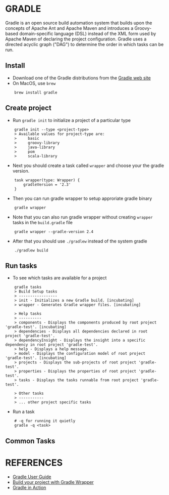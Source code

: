 # GRADLE
Gradle is an open source build automation system that builds upon the concepts of Apache Ant and Apache Maven and introduces a Groovy-based domain-specific language (DSL) instead of the XML form used by Apache Maven of declaring the project configuration. Gradle uses a directed acyclic graph ("DAG") to determine the order in which tasks can be run.

## Install
* Download one of the Gradle distributions from the [Gradle web site](http://www.gradle.org/downloads)
* On MacOS, use `brew`
```
    brew install gradle
```

## Create project
* Run `gradle init` to initialize a project of a particular type
```
    gradle init --type <project-type>
    > Available values for project-type are:
    >     basic
    >     groovy-library
    >     java-library
    >     pom
    >     scala-library
```

* Next you should create a task called `wrapper` and choose your the gradle version.
```
    task wrapper(type: Wrapper) {
        gradleVersion = '2.3'
    }
```

* Then you can run gradle wrapper to setup approriate gradle binary
```
    gradle wrapper
```

* Note that you can also run gradle wrapper without creating `wrapper` tasks in the `build.gradle` file
```
    gradle wrapper --gradle-version 2.4
```

* After that you should use `./gradlew` instead of the system gradle
```
    ./gradlew build
```

## Run tasks
* To see which tasks are available for a project
```
    gradle tasks
    > Build Setup tasks
    > -----------------
    > init - Initializes a new Gradle build. [incubating]
    > wrapper - Generates Gradle wrapper files. [incubating]

    > Help tasks
    > ----------
    > components - Displays the components produced by root project 'gradle-test'. [incubating]
    > dependencies - Displays all dependencies declared in root project 'gradle-test'.
    > dependencyInsight - Displays the insight into a specific dependency in root project 'gradle-test'.
    > help - Displays a help message.
    > model - Displays the configuration model of root project 'gradle-test'. [incubating]
    > projects - Displays the sub-projects of root project 'gradle-test'.
    > properties - Displays the properties of root project 'gradle-test'.
    > tasks - Displays the tasks runnable from root project 'gradle-test'.

    > Other tasks
    > -----------
    > ... other project specific tasks
```

* Run a task
```
    # -q for running it quietly
    gradle -q <task>
```

## Common Tasks




# REFERENCES
* [Gradle User Guide](https://docs.gradle.org/current/userguide/userguide.html)
* [Build your project with Gradle Wrapper](https://spring.io/guides/gs/gradle/#_build_your_project_with_gradle_wrapper)
* [Gradle in Action](https://www.manning.com/books/gradle-in-action)
